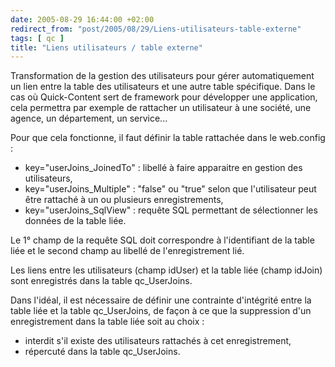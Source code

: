 ```yaml
---
date: 2005-08-29 16:44:00 +02:00
redirect_from: "post/2005/08/29/Liens-utilisateurs-table-externe"
tags: [ qc ]
title: "Liens utilisateurs / table externe"
---
```


Transformation de la gestion des utilisateurs pour gérer automatiquement un
lien entre la table des utilisateurs et une autre table spécifique. Dans le cas
où Quick-Content sert de framework pour développer une application, cela
permettra par exemple de rattacher un utilisateur à une société, une agence, un
département, un service...

Pour que cela fonctionne, il faut définir la table rattachée dans le
web.config :

* key="userJoins_JoinedTo" : libellé à faire apparaitre en gestion des
utilisateurs,
* key="userJoins_Multiple" : "false" ou "true" selon que l'utilisateur
peut être rattaché à un ou plusieurs enregistrements,
* key="userJoins_SqlView" : requête SQL permettant de sélectionner les
données de la table liée.

Le 1° champ de la requête SQL doit correspondre à l'identifiant de la table
liée et le second champ au libellé de l'enregistrement lié.

Les liens entre les utilisateurs (champ idUser) et la table liée (champ
idJoin) sont enregistrés dans la table qc_UserJoins.

Dans l'idéal, il est nécessaire de définir une contrainte d'intégrité entre
la table liée et la table qc_UserJoins, de façon à ce que la suppression d'un
enregistrement dans la table liée soit au choix :

* interdit s'il existe des utilisateurs rattachés à cet enregistrement,
* répercuté dans la table qc_UserJoins.
